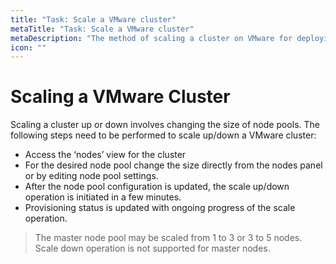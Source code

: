 ```yaml
---
title: "Task: Scale a VMware cluster"
metaTitle: "Task: Scale a VMware cluster"
metaDescription: "The method of scaling a cluster on VMware for deploying a cluster through Spectro Cloud"
icon: ""
---
```


# Scaling a VMware Cluster

Scaling a cluster up or down involves changing the size of node pools. The following steps need to be performed to scale up/down a VMware cluster:

* Access the ‘nodes’ view for the cluster
* For the desired node pool change the size directly from the nodes panel or by editing node pool settings.
* After the node pool configuration is updated, the scale up/down operation is initiated in a few minutes.
* Provisioning status is updated with ongoing progress of the scale operation.

> The master node pool may be scaled from 1 to 3 or 3 to 5 nodes. Scale down operation is not supported for master nodes.
